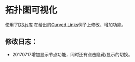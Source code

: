 # 拓扑图可视化
使用了[D3.js](https://github.com/d3/d3)库
在给出的[Curved Links](https://bl.ocks.org/mbostock/4600693)例子上修改、增加功能。
## 修改日志：
- 20170717增加显示节点功能，同时还有点击隐藏/显示的切换。
